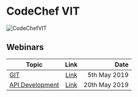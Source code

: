 # CodeChef VIT

![CodeChefVIT](https://encrypted-tbn0.gstatic.com/images?q=tbn:ANd9GcSKqClKACv1Ov6yKCWW_Dzi7V4xMuutN3lT9OP2q9JKH52REdDivg)

## Webinars

| Topic                                                                                 |                                 Link                                  |          Date |
| ------------------------------------------------------------------------------------- | :-------------------------------------------------------------------: | ------------: |
| [GIT](https://github.com/CodeChefVIT/webinars/tree/master/git-and-github)             | [Link](https://www.facebook.com/codechefvit/videos/1011390399066124/) |  5th May 2019 |
| [API Development](https://github.com/CodeChefVIT/webinars/tree/master/APIUsingNodeJS) | [Link](https://www.facebook.com/codechefvit/videos/386584228621534/)  | 20th May 2019 |
